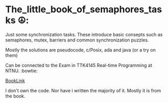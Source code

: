 # The_little_book_of_semaphores_tasks ☮️:
Just some synchronization tasks.
These introduce basic consepts such as semaphores, mutex, barriers and common
synchronization puzzles. 

Mostly the solutions are pseudocode, c/Posix, ada and java (or a try on them)

Can be connected to the Exam in TTK4145 Real-time Programming at NTNU. :bowtie:  

[BookLink](https://greenteapress.com/semaphores/LittleBookOfSemaphores.pdf)

I don't own the code. Nor have i written the majority of it. Mostly it is from the book.